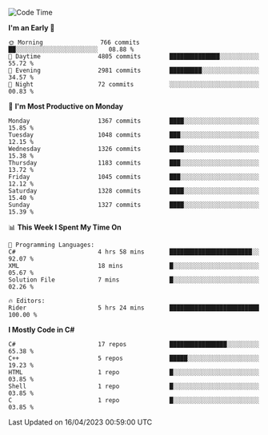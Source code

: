<!--START_SECTION:waka-->
![Code Time](http://img.shields.io/badge/Code%20Time-1%2C024%20hrs%2055%20mins-blue)

**I'm an Early 🐤** 

```text
🌞 Morning                766 commits         ██░░░░░░░░░░░░░░░░░░░░░░░   08.88 % 
🌆 Daytime                4805 commits        ██████████████░░░░░░░░░░░   55.72 % 
🌃 Evening                2981 commits        █████████░░░░░░░░░░░░░░░░   34.57 % 
🌙 Night                  72 commits          ░░░░░░░░░░░░░░░░░░░░░░░░░   00.83 % 
```
📅 **I'm Most Productive on Monday** 

```text
Monday                   1367 commits        ████░░░░░░░░░░░░░░░░░░░░░   15.85 % 
Tuesday                  1048 commits        ███░░░░░░░░░░░░░░░░░░░░░░   12.15 % 
Wednesday                1326 commits        ████░░░░░░░░░░░░░░░░░░░░░   15.38 % 
Thursday                 1183 commits        ███░░░░░░░░░░░░░░░░░░░░░░   13.72 % 
Friday                   1045 commits        ███░░░░░░░░░░░░░░░░░░░░░░   12.12 % 
Saturday                 1328 commits        ████░░░░░░░░░░░░░░░░░░░░░   15.40 % 
Sunday                   1327 commits        ████░░░░░░░░░░░░░░░░░░░░░   15.39 % 
```


📊 **This Week I Spent My Time On** 

```text
💬 Programming Languages: 
C#                       4 hrs 58 mins       ███████████████████████░░   92.07 % 
XML                      18 mins             █░░░░░░░░░░░░░░░░░░░░░░░░   05.67 % 
Solution File            7 mins              █░░░░░░░░░░░░░░░░░░░░░░░░   02.26 % 

🔥 Editors: 
Rider                    5 hrs 24 mins       █████████████████████████   100.00 % 
```

**I Mostly Code in C#** 

```text
C#                       17 repos            ████████████████░░░░░░░░░   65.38 % 
C++                      5 repos             █████░░░░░░░░░░░░░░░░░░░░   19.23 % 
HTML                     1 repo              █░░░░░░░░░░░░░░░░░░░░░░░░   03.85 % 
Shell                    1 repo              █░░░░░░░░░░░░░░░░░░░░░░░░   03.85 % 
C                        1 repo              █░░░░░░░░░░░░░░░░░░░░░░░░   03.85 % 
```




 Last Updated on 16/04/2023 00:59:00 UTC
<!--END_SECTION:waka-->
